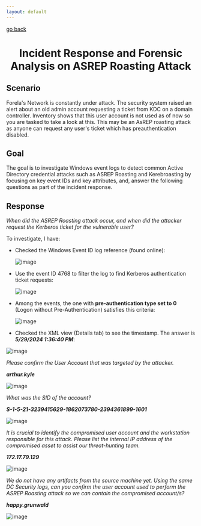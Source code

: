```yaml
---
layout: default
---
```


[go back](../)

<h1 style="text-align: center;">Incident Response and Forensic Analysis on ASREP Roasting Attack</h1>

## Scenario
Forela's Network is constantly under attack. The security system raised an alert about an old admin account requesting a ticket from KDC on a domain controller. Inventory shows that this user account is not used as of now so you are tasked to take a look at this. This may be an AsREP roasting attack as anyone can request any user's ticket which has preauthentication disabled.

## Goal
The goal is to investigate Windows event logs to detect common Active Directory credential attacks such as ASREP Roasting and Kerebroasting by focusing on key event IDs and key attributes, and, answer the following questions as part of the incident response.

## Response

*When did the ASREP Roasting attack occur, and when did the attacker request the Kerberos ticket for the vulnerable user?*

To investigate, I have:

- Checked the Windows Event ID log reference (found online):

  ![image](https://github.com/marufrahmangit/hack-the-box/assets/25085219/d1994b15-a22b-404d-a762-f4184c2bc85a)

- Use the event ID 4768 to filter the log to find Kerberos authentication ticket requests:

  ![image](https://github.com/marufrahmangit/hack-the-box/assets/25085219/b588dfbf-700d-46ba-b66e-e980162a1344)

- Among the events, the one with __pre-authentication type set to 0__ (Logon without Pre-Authentication) satisfies this criteria:

  ![image](https://github.com/marufrahmangit/hack-the-box/assets/25085219/21826105-3173-4c07-9ab4-fdb75d6f8f4b)

-  Checked the XML view (Details tab) to see the timestamp. The answer is ***5/29/2024 1:36:40 PM***:

  ![image](https://github.com/marufrahmangit/hack-the-box/assets/25085219/b470231b-a4d3-4302-8baa-f382e1743e39)

*Please confirm the User Account that was targeted by the attacker.*

***arthur.kyle***

![image](https://github.com/marufrahmangit/hack-the-box/assets/25085219/7c1dac70-b01c-4aaa-8464-257e111a29b4)

*What was the SID of the account?*

***S-1-5-21-3239415629-1862073780-2394361899-1601***

![image](https://github.com/marufrahmangit/hack-the-box/assets/25085219/14e8241e-6c61-4490-9222-6c2ffe8664f5)

*It is crucial to identify the compromised user account and the workstation responsible for this attack. Please list the internal IP address of the compromised asset to assist our threat-hunting team.*

***172.17.79.129***

![image](https://github.com/marufrahmangit/hack-the-box/assets/25085219/a2bf9826-468c-4414-8618-2e3bfd1ae014)

*We do not have any artifacts from the source machine yet. Using the same DC Security logs, can you confirm the user account used to perform the ASREP Roasting attack so we can contain the compromised account/s?*

***happy.grunwald***

![image](https://github.com/marufrahmangit/hack-the-box/assets/25085219/17e9de75-dce4-4a9c-b007-1af04e3cf244)


